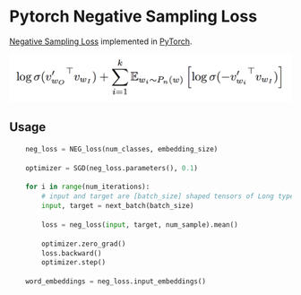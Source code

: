# Pytorch Negative Sampling Loss

[Negative Sampling Loss](https://arxiv.org/abs/1310.4546) implemented in [PyTorch](http://www.pytorch.org).

![NEG Loss Equation](images/neg.png)

## Usage

```python
    neg_loss = NEG_loss(num_classes, embedding_size)
    
    optimizer = SGD(neg_loss.parameters(), 0.1)
    
    for i in range(num_iterations):
        # input and target are [batch_size] shaped tensors of Long type
        input, target = next_batch(batch_size)
        
        loss = neg_loss(input, target, num_sample).mean()
    
        optimizer.zero_grad()
        loss.backward()
        optimizer.step()
    
    word_embeddings = neg_loss.input_embeddings()
        
```